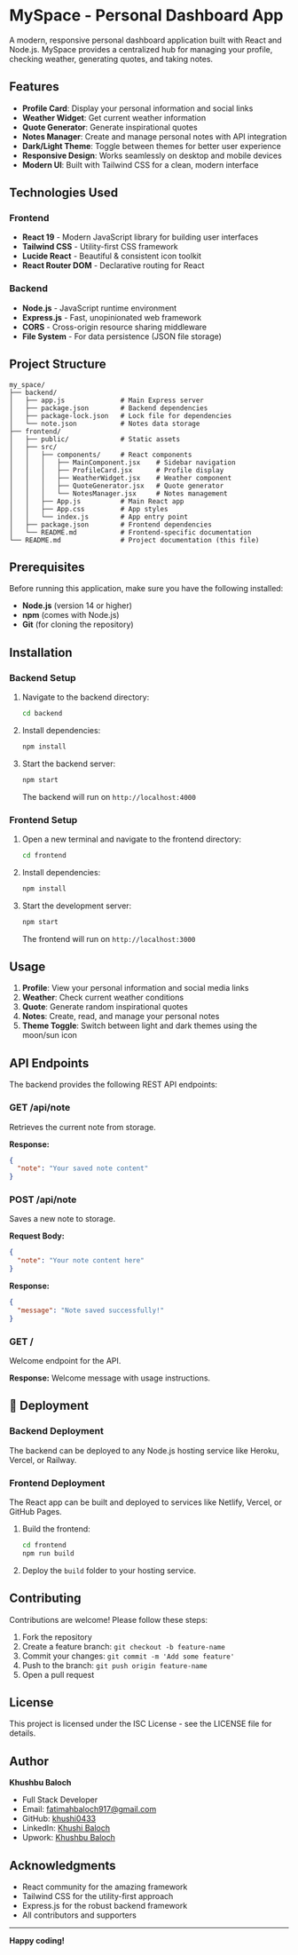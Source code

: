 # MySpace - Personal Dashboard App
A modern, responsive personal dashboard application built with React and Node.js. MySpace provides a centralized hub for managing your profile, checking weather, generating quotes, and taking notes.

## Features

- **Profile Card**: Display your personal information and social links
- **Weather Widget**: Get current weather information
- **Quote Generator**: Generate inspirational quotes
- **Notes Manager**: Create and manage personal notes with API integration
- **Dark/Light Theme**: Toggle between themes for better user experience
- **Responsive Design**: Works seamlessly on desktop and mobile devices
- **Modern UI**: Built with Tailwind CSS for a clean, modern interface

## Technologies Used

### Frontend
- **React 19** - Modern JavaScript library for building user interfaces
- **Tailwind CSS** - Utility-first CSS framework
- **Lucide React** - Beautiful & consistent icon toolkit
- **React Router DOM** - Declarative routing for React

### Backend
- **Node.js** - JavaScript runtime environment
- **Express.js** - Fast, unopinionated web framework
- **CORS** - Cross-origin resource sharing middleware
- **File System** - For data persistence (JSON file storage)

##  Project Structure

```
my_space/
├── backend/
│   ├── app.js              # Main Express server
│   ├── package.json        # Backend dependencies
│   ├── package-lock.json   # Lock file for dependencies
│   └── note.json           # Notes data storage
├── frontend/
│   ├── public/             # Static assets
│   ├── src/
│   │   ├── components/     # React components
│   │   │   ├── MainComponent.jsx    # Sidebar navigation
│   │   │   ├── ProfileCard.jsx      # Profile display
│   │   │   ├── WeatherWidget.jsx    # Weather component
│   │   │   ├── QuoteGenerator.jsx   # Quote generator
│   │   │   └── NotesManager.jsx     # Notes management
│   │   ├── App.js          # Main React app
│   │   ├── App.css         # App styles
│   │   └── index.js        # App entry point
│   ├── package.json        # Frontend dependencies
│   └── README.md           # Frontend-specific documentation
└── README.md               # Project documentation (this file)
```

## Prerequisites

Before running this application, make sure you have the following installed:

- **Node.js** (version 14 or higher)
- **npm** (comes with Node.js)
- **Git** (for cloning the repository)

##  Installation

### Backend Setup

1. Navigate to the backend directory:
   ```bash
   cd backend
   ```

2. Install dependencies:
   ```bash
   npm install
   ```

3. Start the backend server:
   ```bash
   npm start
   ```

   The backend will run on `http://localhost:4000`

### Frontend Setup

1. Open a new terminal and navigate to the frontend directory:
   ```bash
   cd frontend
   ```

2. Install dependencies:
   ```bash
   npm install
   ```

3. Start the development server:
   ```bash
   npm start
   ```

   The frontend will run on `http://localhost:3000`

##  Usage

1. **Profile**: View your personal information and social media links
2. **Weather**: Check current weather conditions
3. **Quote**: Generate random inspirational quotes
4. **Notes**: Create, read, and manage your personal notes
5. **Theme Toggle**: Switch between light and dark themes using the moon/sun icon

## API Endpoints

The backend provides the following REST API endpoints:

### GET /api/note
Retrieves the current note from storage.

**Response:**
```json
{
  "note": "Your saved note content"
}
```

### POST /api/note
Saves a new note to storage.

**Request Body:**
```json
{
  "note": "Your note content here"
}
```

**Response:**
```json
{
  "message": "Note saved successfully!"
}
```

### GET /
Welcome endpoint for the API.

**Response:** Welcome message with usage instructions.

## 🚀 Deployment

### Backend Deployment
The backend can be deployed to any Node.js hosting service like Heroku, Vercel, or Railway.

### Frontend Deployment
The React app can be built and deployed to services like Netlify, Vercel, or GitHub Pages.

1. Build the frontend:
   ```bash
   cd frontend
   npm run build
   ```

2. Deploy the `build` folder to your hosting service.

## Contributing

Contributions are welcome! Please follow these steps:

1. Fork the repository
2. Create a feature branch: `git checkout -b feature-name`
3. Commit your changes: `git commit -m 'Add some feature'`
4. Push to the branch: `git push origin feature-name`
5. Open a pull request

## License

This project is licensed under the ISC License - see the LICENSE file for details.

##  Author

**Khushbu Baloch**
- Full Stack Developer
- Email: fatimahbaloch917@gmail.com
- GitHub: [khushi0433](https://github.com/khushi0433)
- LinkedIn: [Khushi Baloch](https://www.linkedin.com/in/khushi-baloch-789013365/)
- Upwork: [Khushbu Baloch](https://www.upwork.com/freelancers/~01626b34fb15c459c0)

## Acknowledgments

- React community for the amazing framework
- Tailwind CSS for the utility-first approach
- Express.js for the robust backend framework
- All contributors and supporters

---

**Happy coding!**
